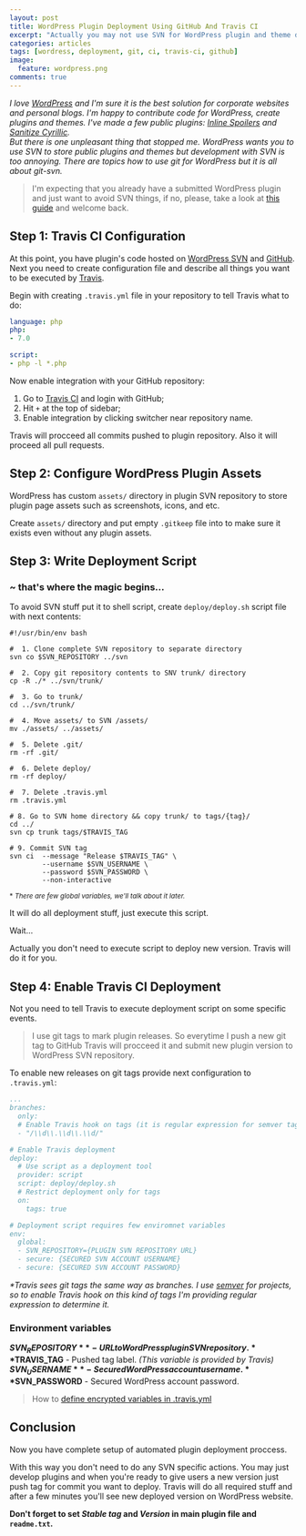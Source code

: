 ```yaml
---
layout: post
title: WordPress Plugin Deployment Using GitHub And Travis CI
excerpt: "Actually you may not use SVN for WordPress plugin and theme development and deployment. Travis can do all SVN stuff for you."
categories: articles
tags: [wordress, deployment, git, ci, travis-ci, github]
image:
  feature: wordpress.png
comments: true
---
```


*I love [WordPress](https://wordpress.org) and I'm sure it is the best solution for corporate websites and personal blogs. I'm happy to contribute code for WordPress, create plugins and themes. I've made a few public plugins: [Inline Spoilers](https://wordpress.org/plugins/inline-spoilers/) and [Sanitize Cyrillic](https://wordpress.org/plugins/sanitize-cyrillic/).*  
*But there is one unpleasant thing that stopped me. WordPress wants you to use SVN to store public plugins and themes but development with SVN is too annoying. There are topics how to use git for WordPress but it is all about git-svn.*

> I'm expecting that you already have a submitted WordPress plugin and just want to avoid SVN things, if no, please, take a look at [this guide](https://developer.wordpress.org/plugins/wordpress-org/) and welcome back.

## Step 1: Travis CI Configuration

At this point, you have plugin's code hosted on [WordPress SVN](https://developer.wordpress.org/plugins/wordpress-org/how-to-use-subversion/) and [GitHub](https://github.com). Next you need to create configuration file and describe all things you want to be executed by [Travis](https://travis-ci/org). 

Begin with creating `.travis.yml` file in your repository to tell Travis what to do:

```yaml
language: php
php:
- 7.0

script:
- php -l *.php
```

Now enable integration with your GitHub repository:

1. Go to [Travis CI](https://travis-ci.org) and login with GitHub;
2. Hit `+` at the top of sidebar;
3. Enable integration by clicking switcher near repository name.

Travis will procceed all commits pushed to plugin repository. Also it will proceed all pull requests.

## Step 2: Configure WordPress Plugin Assets

WordPress has custom `assets/` directory in plugin SVN repository to store plugin page assets such as screenshots, icons, and etc.

Create `assets/` directory and put empty `.gitkeep` file into to make sure it exists even without any plugin assets.

## Step 3: Write Deployment Script

### <i class="fa fa-magic" aria-hidden="true"></i> ~ that's where the magic begins...

To avoid SVN stuff put it to shell script, create `deploy/deploy.sh` script file with next contents: 

```shell
#!/usr/bin/env bash

#  1. Clone complete SVN repository to separate directory
svn co $SVN_REPOSITORY ../svn

#  2. Copy git repository contents to SNV trunk/ directory
cp -R ./* ../svn/trunk/

#  3. Go to trunk/
cd ../svn/trunk/

#  4. Move assets/ to SVN /assets/
mv ./assets/ ../assets/

#  5. Delete .git/
rm -rf .git/

#  6. Delete deploy/
rm -rf deploy/

#  7. Delete .travis.yml
rm .travis.yml

# 8. Go to SVN home directory && copy trunk/ to tags/{tag}/
cd ../
svn cp trunk tags/$TRAVIS_TAG

# 9. Commit SVN tag
svn ci  --message "Release $TRAVIS_TAG" \
        --username $SVN_USERNAME \
        --password $SVN_PASSWORD \
        --non-interactive
```
<small>* *There are few global variables, we'll talk about it later.*</small>

It will do all deployment stuff, just execute this script. 

Wait...

Actually you don't need to execute script to deploy new version. Travis will do it for you.

## Step 4: Enable Travis CI Deployment

Not you need to tell Travis to execute deployment script on some specific events.  

> I use git tags to mark plugin releases. So everytime I push a new git tag to GitHub Travis will procceed it and submit new plugin version to WordPress SVN repository.

To enable new releases on git tags provide next configuration to `.travis.yml`:

```yaml
...
branches:
  only:
  # Enable Travis hook on tags (it is regular expression for semver tag)*
  - "/\\d\\.\\d\\.\\d/"

# Enable Travis deployment
deploy:
  # Use script as a deployment tool
  provider: script
  script: deploy/deploy.sh
  # Restrict deployment only for tags
  on:
    tags: true

# Deployment script requires few enviromnet variables
env:
  global:
  - SVN_REPOSITORY={PLUGIN SVN REPOSITORY URL}
  - secure: {SECURED SVN ACCOUNT USERNAME}
  - secure: {SECURED SVN ACCOUNT PASSWORD}
```

*\*Travis sees git tags the same way as branches. I use [semver](http://semver.org) for projects, so to enable Travis hook on this kind of tags I'm providing regular expression to determine it.*

### Environment variables

**$SVN_REPOSITORY** - URL to WordPress plugin SVN repository.  
**$TRAVIS_TAG** - Pushed tag label. *(This variable is provided by Travis)*  
**$SVN_USERNAME** - Secured WordPress account username.  
**$SVN_PASSWORD** - Secured WordPress account password.

> How to [define encrypted variables in .travis.yml](https://docs.travis-ci.com/user/environment-variables/#Defining-encrypted-variables-in-.travis.yml)

## Conclusion

Now you have complete setup of automated plugin deployment proccess.

With this way you don't need to do any SVN specific actions. You may just develop plugins and when you're ready to give users a new version just push tag for commit you want to deploy. Travis will do all required stuff and after a few minutes you'll see new deployed version on WordPress website.

**Don't forget to set *Stable tag* and *Version* in main plugin file and `readme.txt`.**
